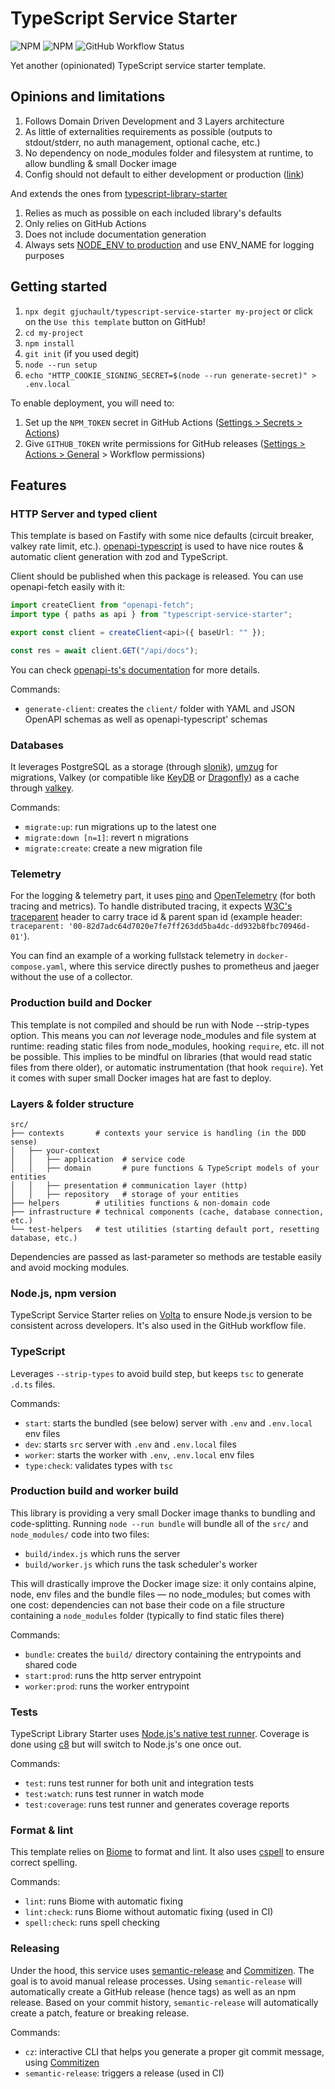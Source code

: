 # TypeScript Service Starter

![NPM](https://img.shields.io/npm/l/@gjuchault/typescript-service-starter)
![NPM](https://img.shields.io/npm/v/@gjuchault/typescript-service-starter)
![GitHub Workflow Status](https://github.com/gjuchault/typescript-service-starter/actions/workflows/typescript-service-starter.yml/badge.svg?branch=main)

Yet another (opinionated) TypeScript service starter template.

## Opinions and limitations

1. Follows Domain Driven Development and 3 Layers architecture
2. As little of externalities requirements as possible (outputs to stdout/stderr, no auth management, optional cache, etc.)
3. No dependency on node_modules folder and filesystem at runtime, to allow bundling & small Docker image
4. Config should not default to either development or production ([link](https://softwareengineering.stackexchange.com/a/375843))

And extends the ones from [typescript-library-starter](https://github.com/gjuchault/typescript-library-starter)

1. Relies as much as possible on each included library's defaults
2. Only relies on GitHub Actions
3. Does not include documentation generation
4. Always sets [NODE_ENV to production](https://cjihrig.com/node_env_considered_harmful) and use ENV_NAME for logging purposes

## Getting started

1. `npx degit gjuchault/typescript-service-starter my-project` or click on the `Use this template` button on GitHub!
2. `cd my-project`
3. `npm install`
4. `git init` (if you used degit)
5. `node --run setup`
6. `echo "HTTP_COOKIE_SIGNING_SECRET=$(node --run generate-secret)" > .env.local`

To enable deployment, you will need to:

1. Set up the `NPM_TOKEN` secret in GitHub Actions ([Settings > Secrets > Actions](https://github.com/gjuchault/typescript-service-starter/settings/secrets/actions))
2. Give `GITHUB_TOKEN` write permissions for GitHub releases ([Settings > Actions > General](https://github.com/gjuchault/typescript-service-starter/settings/actions) > Workflow permissions)

## Features

### HTTP Server and typed client

This template is based on Fastify with some nice defaults (circuit breaker, valkey rate limit, etc.). [openapi-typescript](https://openapi-ts.dev) is used to have nice routes & automatic client generation with zod and TypeScript.

Client should be published when this package is released. You can use openapi-fetch easily with it:

```ts
import createClient from "openapi-fetch";
import type { paths as api } from "typescript-service-starter";

export const client = createClient<api>({ baseUrl: "" });

const res = await client.GET("/api/docs");
```

You can check [openapi-ts's documentation](https://openapi-ts.dev/introduction) for more details.

Commands:

- `generate-client`: creates the `client/` folder with YAML and JSON OpenAPI schemas as well as openapi-typescript' schemas

### Databases

It leverages PostgreSQL as a storage (through [slonik](https://github.com/gajus/slonik)), [umzug](https://github.com/sequelize/umzug) for migrations, Valkey (or compatible like [KeyDB](https://docs.keydb.dev) or [Dragonfly](https://www.dragonflydb.io)) as a cache through [valkey](https://github.com/valkey-io/valkey-glide).

Commands:

- `migrate:up`: run migrations up to the latest one
- `migrate:down [n=1]`: revert n migrations
- `migrate:create`: create a new migration file

### Telemetry

For the logging & telemetry part, it uses [pino](https://github.com/pinojs/pino) and [OpenTelemetry](https:/github.com/open-telemetry/opentelemetry-js) (for both tracing and metrics). To handle distributed tracing, it expects [W3C's traceparent](https://www.w3.org/TR/trace-context/) header to carry trace id & parent span id (example header: `traceparent: '00-82d7adc64d7020e7fe7ff263dd5ba4dc-dd932b8fbc70946d-01'`).

You can find an example of a working fullstack telemetry in `docker-compose.yaml`, where this service directly pushes to prometheus and jaeger without the use of a collector.

### Production build and Docker

This template is not compiled and should be run with Node --strip-types option. This means you can _not_ leverage node_modules and file system at runtime: reading static files from node_modules, hooking `require`, etc. ill not be possible. This implies to be mindful on libraries (that would read static files from there older), or automatic instrumentation (that hook `require`). Yet it comes with super small Docker images hat are fast to deploy.

### Layers & folder structure

```
src/
├── contexts       # contexts your service is handling (in the DDD sense)
│   ├── your-context
│   │   ├── application  # service code
│   │   ├── domain       # pure functions & TypeScript models of your entities
│   │   ├── presentation # communication layer (http)
│   │   ├── repository   # storage of your entities
├── helpers        # utilities functions & non-domain code
├── infrastructure # technical components (cache, database connection, etc.)
└── test-helpers   # test utilities (starting default port, resetting database, etc.)
```

Dependencies are passed as last-parameter so methods are testable easily and avoid mocking modules.

### Node.js, npm version

TypeScript Service Starter relies on [Volta](https://volta.sh/) to ensure Node.js version to be consistent across developers. It's also used in the GitHub workflow file.

### TypeScript

Leverages `--strip-types` to avoid build step, but keeps `tsc` to generate `.d.ts` files.

Commands:

- `start`: starts the bundled (see below) server with `.env` and `.env.local` env files
- `dev`: starts `src` server with `.env` and `.env.local` files
- `worker`: starts the worker with `.env`, `.env.local` env files
- `type:check`: validates types with `tsc`

### Production build and worker build

This library is providing a very small Docker image thanks to bundling and code-splitting.
Running `node --run bundle` will bundle all of the `src/` and `node_modules/` code into two files:

- `build/index.js` which runs the server
- `build/worker.js` which runs the task scheduler's worker

This will drastically improve the Docker image size: it only contains alpine, node, env files and the bundle files — no node_modules; but comes with one cost: dependencies can not base their code on a file structure containing a `node_modules` folder (typically to find static files there)

Commands:

- `bundle`: creates the `build/` directory containing the entrypoints and shared code
- `start:prod`: runs the http server entrypoint
- `worker:prod`: runs the worker entrypoint

### Tests

TypeScript Library Starter uses [Node.js's native test runner](https://nodejs.org/api/test.html). Coverage is done using [c8](https://github.com/bcoe/c8) but will switch to Node.js's one once out.

Commands:

- `test`: runs test runner for both unit and integration tests
- `test:watch`: runs test runner in watch mode
- `test:coverage`: runs test runner and generates coverage reports

### Format & lint

This template relies on [Biome](https://biomejs.dev) to format and lint. It also uses [cspell](https://github.com/streetsidesoftware/cspell) to ensure correct spelling.

Commands:

- `lint`: runs Biome with automatic fixing
- `lint:check`: runs Biome without automatic fixing (used in CI)
- `spell:check`: runs spell checking

### Releasing

Under the hood, this service uses [semantic-release](https://github.com/semantic-release/semantic-release) and [Commitizen](https://github.com/commitizen/cz-cli).
The goal is to avoid manual release processes. Using `semantic-release` will automatically create a GitHub release (hence tags) as well as an npm release.
Based on your commit history, `semantic-release` will automatically create a patch, feature or breaking release.

Commands:

- `cz`: interactive CLI that helps you generate a proper git commit message, using [Commitizen](https://github.com/commitizen/cz-cli)
- `semantic-release`: triggers a release (used in CI)
